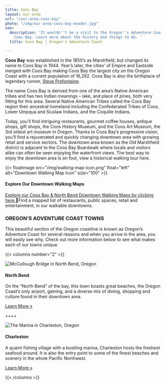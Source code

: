```yaml
---
title: Coos Bay
layout: our-area
url: "/our-area-coos-bay"
photo: "/img/our-area-coos-bay-header.jpg"
seo:
  description: 'It wouldn''t be a visit to the Oregon''s Adventure Coast without exploring
    Coos Bay. Learn more about the history and things to do. '
  title: Coos Bay | Oregon's Adventure Coast

---
```

**Coos Bay** was established in the 1850’s as Marshfield, but changed its name to Coos Bay in 1944. Year’s later, the cities’ of Empire and Eastside merged with Coos Bay making Coos Bay the largest city on the Oregon Coast with a current population of 16,292. Coos Bay is also the birthplace of legendary runner, [Steve Prefontaine](/steve-prefontaine-story).

The name Coos Bay is derived from one of the area’s Native American tribes and has two Indian meanings – lake, and place of pines, both very fitting for this area. Several Native American Tribes called the Coos Bay region their ancestral homeland including the Confederated Tribes of Coos, Lower Umpqua and Siuslaw Indians, and the Coquille Indians.

Today, you’ll find intriguing restaurants, gourmet coffee houses, antique shops, gift shops, the Coos History Museum, and the Coos Art Museum, the 3rd oldest art museum in Oregon. Thanks to Coos Bay’s progressive vision, you’ll find a rejuvenated and quickly changing downtown area with growing retail and service sectors. The downtown area known as the Old Marshfield district is adjacent to the Coos Bay Boardwalk where locals and visitors alike can often be seen enjoying the waterfront views. The best way to enjoy the downtown area is on foot, view a historical walking tour here.

{{< floatimage src="/img/walking-map-icon.png" float="left" alt="Downtown Walking Map Icon" size="100" >}}

#### Explore Our Downtown Walking Maps

[Explore our Coos Bay & North Bend Downtown Walking Maps by clicking here.](/img/walking-map-cbnb.pdf)Find a mapped list of restaurants, public spaces, retail and entertainment, in our walkable downtowns.

### OREGON’S ADVENTURE COAST TOWNS

This beautiful section of the Oregon coastline is known as Oregon’s Adventure Coast for several reasons and when you arrive in the area, you will easily see why. Check out more information below to see what makes each of our towns unique.

{{< columns number="2" >}}

![McCullough Bridge in North Bend, Oregon](/img/col-our-area-north-bend.jpg)

#### North Bend

On the “North Bend” of the bay, this town boasts great beaches, the Oregon Coast’s only airport, gaming, and a diverse mix of dining, shopping and culture found in their downtown area.

<a href="/our-area-north-bend" class="learn-more-anywhere-btn">Learn More »</a>

++++

![The Marina in Charleston, Oregon](/img/col-our-area-charleston.jpg)

#### Charleston

A quaint fishing village with a bustling marina, Charleston hosts the freshest seafood around. It is also the entry point to some of the finest beaches and scenery in the whole Pacific Northwest.

<a href="/our-area-charleston" class="learn-more-anywhere-btn">Learn More »</a>

{{< /columns >}}
